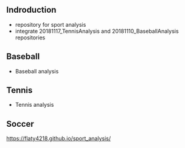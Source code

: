 ## Indroduction
- repository for sport analysis
- integrate 20181117_TennisAnalysis and 20181110_BaseballAnalysis repositories

## Baseball
- Baseball analysis

## Tennis
- Tennis analysis

## Soccer
https://flaty4218.github.io/sport_analysis/

